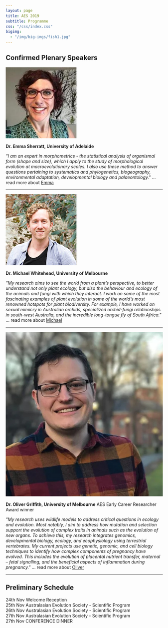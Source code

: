 ```yaml
---
layout: page
title: AES 2019
subtitle: Programme
css: "/css/index.css"
bigimg:
  - "/img/big-imgs/fish1.jpg" 
---
```

   
## Confirmed Plenary Speakers   

![Emma Sherratt](/img/profiles/Emma_Sherratt.jpeg)

**Dr. Emma Sherratt, University of Adelaide**

*"I am an expert in morphometrics - the statistical analysis of organismal form (shape and size), which I apply to the study of morphological evolution at macroevolutionary scales. I also use these method to answer questions pertaining to systematics and phylogenetics, biogeography, environmental adaptation, developmental biology and palaeontology."* ... read more about [Emma](https://researchers.adelaide.edu.au/profile/emma.sherratt)

****

![Michael Whitehead](/img/profiles/Michael_Whitehead.jpg)

**Dr. Michael Whitehead, University of Melbourne**

*"My research aims to see the world from a plant’s perspective, to better understand not only plant ecology, but also the behaviour and ecology of the animals and fungi with which they interact. I work on some of the most fascinating examples of plant evolution in some of the world’s most renowned hotspots for plant biodiversity. For example, I have worked on sexual mimicry in Australian orchids, specialized orchid-fungi relationships in south-west Australia, and the incredible long-tongue fly of South Africa."* ... read more about [Michael](https://michaelwhitehead.net/)

****

![Oliver Griffith](/img/profiles/Oliver_Griffith.jpg)

**Dr. Oliver Griffith, University of Melbourne**
AES Early Career Researcher Award winner

*"My research uses wildlife models to address critical questions in ecology and evolution. Most notably, I aim to address how mutation and selection support the evolution of complex traits in animals such as the evolution of new organs. To achieve this, my research integrates genomics, developmental biology, ecology, and ecophysiology using terrestrial vertebrates. My current projects use genetic, genomic, and cell biology techniques to identify how complex components of pregnancy have evolved. This includes the evolution of placental nutrient transfer, maternal – fetal signalling, and the beneficial aspects of inflammation during pregnancy."* ... read more about [Oliver](https://www.oligriffith.com/)

****

## Preliminary Schedule

24th Nov Welcome Reception   
25th Nov Australasian Evolution Society - Scientific Program   
26th Nov Australasian Evolution Society - Scientific Program   
27th Nov Australasian Evolution Society - Scientific Program   
27th Nov CONFERENCE DINNER   
